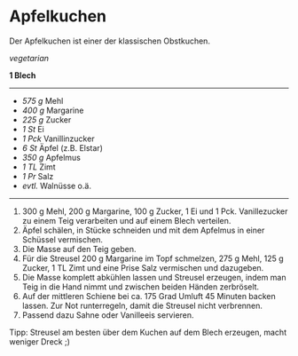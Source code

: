 # Apfelkuchen

Der Apfelkuchen ist einer der klassischen Obstkuchen.

*vegetarian*

**1 Blech**

---

- *575 g* Mehl
- *400 g* Margarine
- *225 g* Zucker
- *1 St* Ei
- *1 Pck* Vanillinzucker
- *6 St* Äpfel (z.B. Elstar)
- *350 g* Apfelmus
- *1 TL* Zimt
- *1 Pr* Salz
- *evtl.* Walnüsse o.ä.

---

1. 300 g Mehl, 200 g Margarine, 100 g Zucker, 1 Ei und 1 Pck. Vanillezucker zu einem Teig verarbeiten und auf einem Blech verteilen.
2. Äpfel schälen, in Stücke schneiden und mit dem Apfelmus in einer Schüssel vermischen.
3. Die Masse auf den Teig geben.
4. Für die Streusel 200 g Margarine im Topf schmelzen, 275 g Mehl, 125 g Zucker, 1 TL Zimt und eine Prise Salz vermischen und dazugeben.
5. Die Masse komplett abkühlen lassen und Streusel erzeugen, indem man Teig in die Hand nimmt und zwischen beiden Händen zerbröselt.
6. Auf der mittleren Schiene bei ca. 175 Grad Umluft 45 Minuten backen lassen. Zur Not runterregeln, damit die Streusel nicht verbrennen.
7. Passend dazu Sahne oder Vanilleeis servieren.

Tipp: Streusel am besten über dem Kuchen auf dem Blech erzeugen, macht weniger Dreck ;)
